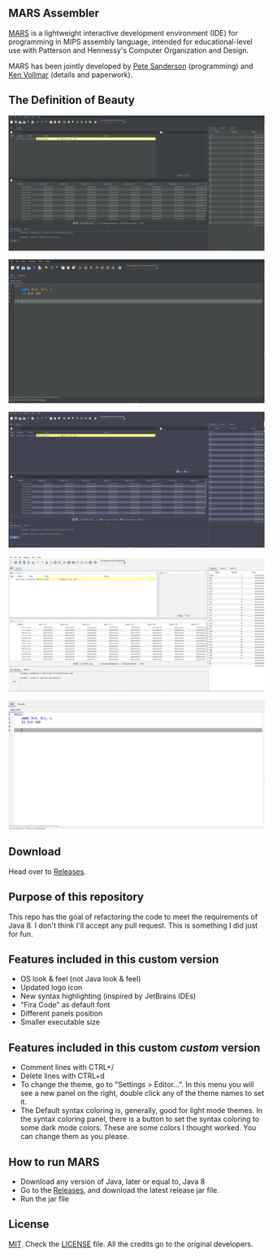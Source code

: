 ## MARS Assembler
[MARS][1] is a lightweight interactive development environment (IDE) for programming in MIPS assembly language, intended for educational-level use with Patterson and Hennessy's Computer Organization and Design.

MARS has been jointly developed by [Pete Sanderson][4] (programming) and [Ken Vollmar][5] (details and paperwork).

## The Definition of Beauty

![Flat Dark](https://github.com/Same4254/MARS_Assembler/blob/master/ExampleImages/DefaultDark.png?raw=true)

![Flat Dark with text](https://github.com/Same4254/MARS_Assembler/blob/master/ExampleImages/DarkWithText.png?raw=true)

![Dracula](https://github.com/Same4254/MARS_Assembler/blob/master/ExampleImages/Dracula.png?raw=true)

![Flat Light](https://github.com/Same4254/MARS_Assembler/blob/master/ExampleImages/FlatLight.png?raw=true)

![Flat Light with text](https://github.com/Same4254/MARS_Assembler/blob/master/ExampleImages/LightWithText.png?raw=true)

## Download
 Head over to [Releases][8].

## Purpose of this repository
This repo has the goal of refactoring the code to meet the requirements of Java 8.
I don't think I'll accept any pull request. This is something I did just for fun.

## Features included in this custom version
- OS look & feel (not Java look & feel)
- Updated logo icon
- New syntax highlighting (inspired by JetBrains IDEs)
- "Fira Code" as default font
- Different panels position
- Smaller executable size

## Features included in this custom *custom* version
- Comment lines with CTRL+/
- Delete lines with CTRL+d
- To change the theme, go to "Settings > Editor...". In this menu you will see a new panel on the right, double click any of the theme names to set it.
- The Default syntax coloring is, generally, good for light mode themes. In the syntax coloring panel, there is a button to set the syntax coloring to some dark mode colors. These are some colors I thought worked. You can change them as you please.

## How to run MARS
 - Download any version of Java, later or equal to, Java 8
 - Go to the [Releases][8], and download the latest release jar file.
 - Run the jar file

## License
[MIT][2]. Check the [LICENSE][3] file. All the credits go to the original developers.

  [1]: http://courses.missouristate.edu/KenVollmar/MARS/index.htm
  [2]: http://www.opensource.org/licenses/mit-license.html
  [3]: https://github.com/adolphenom/MARS_Assembler/blob/master/LICENSE
  [4]: http://faculty.otterbein.edu/PSanderson/
  [5]: http://courses.missouristate.edu/KenVollmar/
  [6]: http://courses.missouristate.edu/KenVollmar/MARS/download.htm
  [7]: http://courses.missouristate.edu/KenVollmar/MARS/Help/MarsHelpIntro.html
  [8]: https://github.com/Same4254/MARS_Assembler/releases
